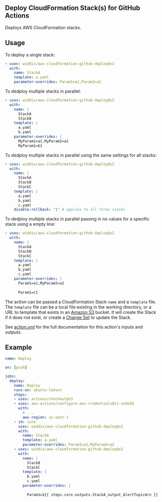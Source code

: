 ## Deploy CloudFormation Stack(s) for GitHub Actions

Deploys AWS CloudFormation stacks.

## Usage

To deploy a single stack:

```yaml
- uses: widdix/aws-cloudformation-github-deploy@v2
  with:
    name: StackA
    template: a.yaml
    parameter-overrides: Param1=a1,Param2=a2
```
 
To dedploy multiple stacks in parallel:

```yaml
- uses: widdix/aws-cloudformation-github-deploy@v2
  with:
    name: |
      StackA
      StackB
    template: |
      a.yaml
      b.yaml
    parameter-overrides: |
      MyParam1=a1,MyParam2=a2
      MyParam1=b1
```

To dedploy multiple stacks in parallel using the same settings for all stacks:

```yaml
- uses: widdix/aws-cloudformation-github-deploy@v2
  with:
    name: |
      StackA
      StackB
      StackC
    template: |
      a.yaml
      b.yaml
      c.yaml
    disable-rollback: "1" # applies to all three stacks
```

To dedploy multiple stacks in parallel passing in no values for a specific stack using a empty line:

```yaml
- uses: widdix/aws-cloudformation-github-deploy@v2
  with:
    name: |
      StackA
      StackB
      StackC
    template: |
      a.yaml
      b.yaml
      c.yaml
    parameter-overrides: |
      Param1=a1,MyParam2=a2
      
      Param1=c1
```

The action can be passed a CloudFormation Stack `name` and a `template` file. The `template` file can be a local file existing in the working directory, or a URL to template that exists in an [Amazon S3](https://aws.amazon.com/s3/) bucket. It will create the Stack if it does not exist, or create a [Change Set](https://docs.aws.amazon.com/AWSCloudFormation/latest/UserGuide/using-cfn-updating-stacks-changesets.html) to update the Stack. 

See [action.yml](action.yml) for the full documentation for this action's inputs and outputs.

## Example

```yaml
name: Deploy

on: [push]

jobs:
  deploy:
    name: Deploy
    runs-on: ubuntu-latest
    steps:
    - uses: actions/checkout@v3
    - uses: aws-actions/configure-aws-credentials@v1-node16
      with:
        # ...
        aws-region: us-east-1
    - id: core
      uses: widdix/aws-cloudformation-github-deploy@v2
      with:
        name: StackA
        template: a.yaml
        parameter-overrides: Param1=a1,MyParam2=a2
    - uses: widdix/aws-cloudformation-github-deploy@v2
      with:
        name: |
          StackB
          StackC
        template: |
          b.yaml
          c.yaml
        parameter-overrides: |
          
          Param1=${{ steps.core.outputs.StackA_output_AlertTopicArn }}
```
